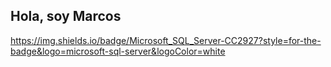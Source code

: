 ## Hola, soy Marcos 
https://img.shields.io/badge/Microsoft_SQL_Server-CC2927?style=for-the-badge&logo=microsoft-sql-server&logoColor=white
<!--
**DecimoZ/DecimoZ** is a ✨ _special_ ✨ repository because its `README.md` (this file) appears on your GitHub profile.

Here are some ideas to get you started:

- 🔭 I’m currently working on ...
- 🌱 I’m currently learning ...
- 👯 I’m looking to collaborate on ...
- 🤔 I’m looking for help with ...
- 💬 Ask me about ...
- 📫 How to reach me: ...
- 😄 Pronouns: ...
- ⚡ Fun fact: ...
-->
